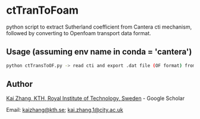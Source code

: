 # ctTranToFoam
python script to extract Sutherland coefficient from Cantera cti mechanism, followed by converting to Openfoam transport data format.

## Usage (assuming env name in conda = 'cantera')
```bash
python ctTransToOF.py -> read cti and export .dat file (OF format) from and in mechanism folder
```

## Author
[Kai Zhang, KTH, Royal Institute of Technology, Sweden](https://scholar.google.com/citations?user=lfUyemMAAAAJ&hl=en) - Google Scholar

Email: kaizhang@kth.se; kai.zhang.1@city.ac.uk
